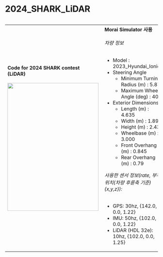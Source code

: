 # __2024_SHARK_LiDAR__
<table style="border: none; border-collapse: collapse;">
<table>
  <tr>
    <td style="border: none; padding-right: 10px;">
      <b>Code for 2024 SHARK contest (LiDAR)</b><br><br>
      <img src="https://github.com/user-attachments/assets/11b4eeb6-a9a3-4553-976a-b201eeed22be" width="300" height="421"></img>
    </td>
    <td style="border: none; padding-left: 10px;">
    <b>Morai Simulator 사용</b><br><br>
    <i>차량 정보</i><br><br>
    <ul>
        <li>Model : 2023_Hyundai_Ioniq5</li>
        <li>Steering Angle
            <ul>
                <li>Minimum Turning Radius (m) : 5.87</li>
                <li>Maximum Wheel Angle (deg) : 40</li>
            </ul>
        </li>
        <li>Exterior Dimensions
            <ul>
                <li>Length (m) : 4.635</li>
                <li>Width (m) : 1.892</li>
                <li>Height (m) : 2.434</li>
                <li>Wheelbase (m) : 3.000</li>
                <li>Front Overhang (m) : 0.845</li>
                <li>Rear Overhang (m) : 0.79</li>
            </ul>
        </li>
    </ul>
    <i>사용한 센서 정보(rate, 부착 위치(차량 후륜축 기준){x,y,z}):</i><br><br>
    <ul>
        <li>GPS: 30hz, {142.0, 0.0, 1.22}</li>
        <li>IMU: 50hz, {102.0, 0.0, 1.22}</li>
        <li>LiDAR (HDL 32e): 10hz, {102.0, 0.0, 1.25}</li>
    </ul>
</td>

  </tr>
</table>



